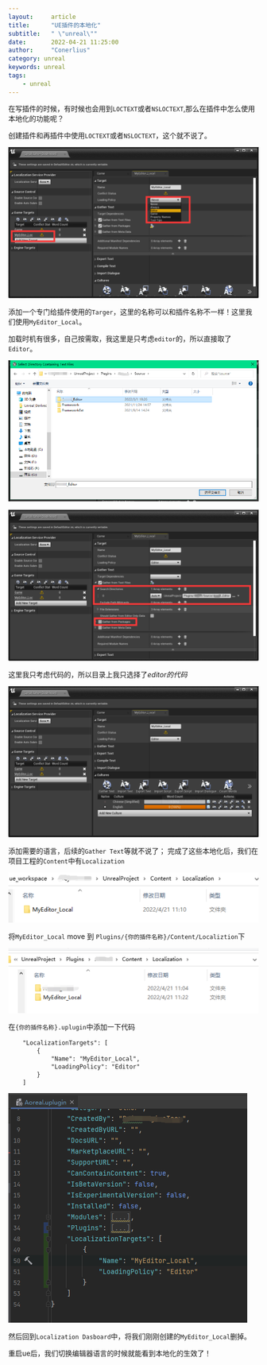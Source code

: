 ```yaml
---
layout:     article
title:      "UE插件的本地化"
subtitle:   " \"unreal\""
date:       2022-04-21 11:25:00
author:     "Conerlius"
category: unreal
keywords: unreal
tags:
    - unreal
---
```


在写插件的时候，有时候也会用到`LOCTEXT`或者`NSLOCTEXT`,那么在插件中怎么使用本地化的功能呢？

创建插件和再插件中使用`LOCTEXT`或者`NSLOCTEXT`，这个就不说了。

![png](/images/computer/game/ue/plugin_localization/1.png)

添加一个专门给插件使用的`Targer`，这里的名称可以和插件名称不一样！这里我们使用`MyEditor_Local`。

加载时机有很多，自己按需取，我这里是只考虑`editor`的，所以直接取了`Editor`。

![png](/images/computer/game/ue/plugin_localization/2.png)

![png](/images/computer/game/ue/plugin_localization/3.png)

这里我只考虑代码的，所以目录上我只选择了*editor的代码*

![png](/images/computer/game/ue/plugin_localization/4.png)

添加需要的语言，后续的`Gather Text`等就不说了；
完成了这些本地化后，我们在项目工程的`Content`中有`Localization`

![png](/images/computer/game/ue/plugin_localization/5.png)

将`MyEditor_Local` move 到 `Plugins/{你的插件名称}/Content/Localiztion`下

![png](/images/computer/game/ue/plugin_localization/6.png)

在`{你的插件名称}.uplugin`中添加一下代码

```
    "LocalizationTargets": [
		{
			"Name": "MyEditor_Local",
			"LoadingPolicy": "Editor"
		}
	]
```
![png](/images/computer/game/ue/plugin_localization/7.png)

然后回到`Localization Dasboard`中，将我们刚刚创建的`MyEditor_Local`删掉。

重启ue后，我们切换编辑器语言的时候就能看到本地化的生效了！
